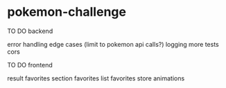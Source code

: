# pokemon-challenge

TO DO backend

error handling
edge cases (limit to pokemon api calls?)
logging
more tests
cors


TO DO frontend

result
favorites section
favorites list
favorites store
animations